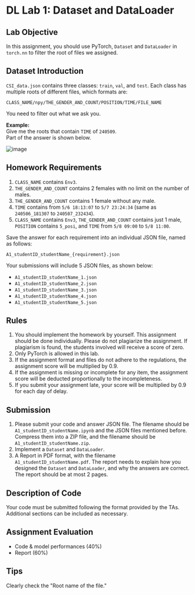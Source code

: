 # DL Lab 1: Dataset and DataLoader

## Lab Objective
In this assignment, you should use PyTorch, `Dataset` and `DataLoader` in `torch.nn` to filter the root of files we assigned.

## Dataset Introduction
`CSI_data.json` contains three classes: `train`, `val`, and `test`. Each class has multiple roots of different files, which formats are:

`CLASS_NAME/npy/THE_GENDER_AND_COUNT/POSITION/TIME/FILE_NAME`

You need to filter out what we ask you.

**Example:**  
Give me the roots that contain `TIME` of `240509`.  
Part of the answer is shown below.

![image](https://github.com/user-attachments/assets/c9210671-2466-4cca-9476-0155d150b777)

## Homework Requirements
1. `CLASS_NAME` contains `Env3`.
2. `THE_GENDER_AND_COUNT` contains 2 females with no limit on the number of males.
3. `THE_GENDER_AND_COUNT` contains 1 female without any male.
4. `TIME` contains from `5/6 18:13:07` to `5/7 23:24:34` (same as `240506_181307` to `240507_232434`).
5. `CLASS_NAME` contains `Env3`, `THE_GENDER_AND_COUNT` contains just 1 male, `POSITION` contains `5_posi`, and `TIME` from `5/8 09:00` to `5/8 11:00`.

Save the answer for each requirement into an individual JSON file, named as follows:

`A1_studentID_studentName_{requirement}.json`

Your submissions will include 5 JSON files, as shown below:

- `A1_studentID_studentName_1.json`
- `A1_studentID_studentName_2.json`
- `A1_studentID_studentName_3.json`
- `A1_studentID_studentName_4.json`
- `A1_studentID_studentName_5.json`

## Rules
1. You should implement the homework by yourself. This assignment should be done individually. Please do not plagiarize the assignment. If plagiarism is found, the students involved will receive a score of zero.
2. Only PyTorch is allowed in this lab.
3. If the assignment format and files do not adhere to the regulations, the assignment score will be multiplied by 0.9.
4. If the assignment is missing or incomplete for any item, the assignment score will be deducted proportionally to the incompleteness.
5. If you submit your assignment late, your score will be multiplied by 0.9 for each day of delay.

## Submission
1. Please submit your code and answer JSON file. The filename should be `A1_studentID_studentName.ipynb` and the JSON files mentioned before. Compress them into a ZIP file, and the filename should be `A1_studentID_studentName.zip`.
2. Implement a `Dataset` and `DataLoader`.
3. A Report in PDF format, with the filename `A1_studentID_studentName.pdf`. The report needs to explain how you designed the `Dataset` and `DataLoader`, and why the answers are correct. The report should be at most 2 pages.

## Description of Code
Your code must be submitted following the format provided by the TAs. Additional sections can be included as necessary.

## Assignment Evaluation
- Code & model performances (40%)
- Report (60%)

## Tips
Clearly check the "Root name of the file."
